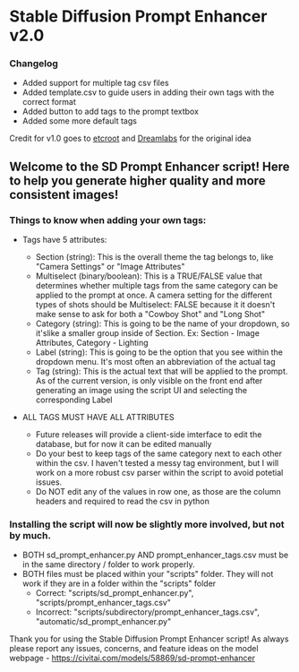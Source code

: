 # Stable Diffusion Prompt Enhancer v2.0
### Changelog
 * Added support for multiple tag csv files
 * Added template.csv to guide users in adding their own tags with the correct format
 * Added button to add tags to the prompt textbox
 * Added some more default tags

Credit for v1.0 goes to [etcroot](https://github.com/etcroot) and [Dreamlabs](https://civitai.com/user/Dreamlabs/models) for the original idea

## Welcome to the SD Prompt Enhancer script! Here to help you generate higher quality and more consistent images!

### Things to know when adding your own tags:
 * Tags have 5 attributes:
   - Section (string): This is the overall theme the tag belongs to, like "Camera Settings" or "Image Attributes"
   - Multiselect (binary/boolean): This is a TRUE/FALSE value that determines whether multiple tags from the same category can be applied to the
                                   prompt at once.  A camera setting for the different types of shots should be Multiselect: FALSE because it
                                   it doesn't make sense to ask for both a "Cowboy Shot" and "Long Shot"
   - Category (string): This is going to be the name of your dropdown, so it'slike a smaller group inside of Section.
                        Ex: Section - Image Attributes, Category - Lighting
   - Label (string): This is going to be the option that you see within the dropdown menu.  It's most often an abbreviation of the actual tag
   - Tag (string): This is the actual text that will be applied to the prompt.  As of the current version, is only visible on the front end
                   after generating an image using the script UI and selecting the corresponding Label

 * ALL TAGS MUST HAVE ALL ATTRIBUTES
   - Future releases will provide a client-side imterface to edit the database, but for now it can be edited manually
   - Do your best to keep tags of the same category next to each other within the csv.  I haven't tested a messy tag environment, but I will
     work on a more robust csv parser within the script to avoid potetial issues.
   - Do NOT edit any of the values in row one, as those are the column headers and required to read the csv in python

### Installing the script will now be slightly more involved, but not by much.
 * BOTH sd_prompt_enhancer.py AND prompt_enhancer_tags.csv must be in the same directory / folder to work properly.
 * BOTH files must be placed within your "scripts" folder.  They will not work if they are in a folder within the "scripts" folder
   - Correct: "scripts/sd_prompt_enhancer.py", "scripts/prompt_enhancer_tags.csv"
   - Incorrect: "scripts/subdirectory/prompt_enhancer_tags.csv", "automatic/sd_prompt_enhancer.py"

Thank you for using the Stable Diffusion Prompt Enhancer script!  As always please report any issues, concerns, and feature ideas on the model
webpage - https://civitai.com/models/58869/sd-prompt-enhancer

